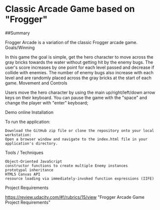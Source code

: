 # Classic Arcade Game based on "Frogger"
##Summary

Frogger Arcade is a variation of the classic Frogger arcade game.
Goals/Winning

In this game the goal is simple, get the hero character to move across the gray bricks towards the water without getting hit by the enemy bugs. The user's score increases by one point for each level passed and decrease if collide with enemies. The number of enemy bugs also increase with each level and are randomly placed across the gray bricks at the start of each game.
Movement and Controls

Users move the hero character by using the main up/right/left/down arrow keys on their keyboard. You can pause the game with the "space" and change the player with "enter" keyboard;

Demo online
Installation

To run the application:

    Download the GitHub zip file or clone the repository onto your local workstation:
    Open a browser window and navigate to the index.html file in your application's directory.

Tools / Techniques

    Object-Oriented JavaScript
    constructor functions to create multiple Enemy instances
    prototypal inheritance
    HTML5 Canvas API
    resource loading via immediately-invoked function expressions (IIFE)

Project Requirements

https://review.udacity.com/#!/rubrics/15/view "Frogger Arcade Game Project Requirements"

